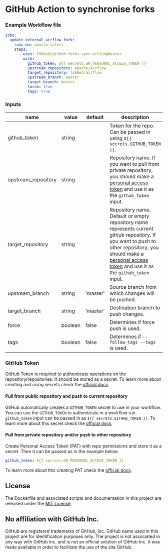 # GitHub Action to synchronise forks

### Example Workflow file

```yaml
jobs:
  update_external_airflow_fork:
    runs-on: ubuntu-latest
    steps:
      - uses: TobKed/github-forks-sync-action@master
        with:
          github_token: ${{ secrets.GH_PERSONAL_ACCESS_TOKEN }}
          upstream_repository: apache/airflow
          target_repository: TobKed/airflow
          upstream_branch: master
          target_branch: master
          force: true
          tags: true
```

### Inputs

| name | value | default | description                                                                                                                                                                                                                                            |
| ---- | ----- | ------- |--------------------------------------------------------------------------------------------------------------------------------------------------------------------------------------------------------------------------------------------------------|
| github_token | string | | Token for the repo. Can be passed in using `${{ secrets.GITHUB_TOKEN }}`.                                                                                                                                                                              |
| upstream_repository | string | | Repository name. If you want to pull from private repository, you should make a [personal access token](https://github.com/settings/tokens) and use it as the `github_token` input.                                                                    |
| target_repository | string | | Repository name. Default or empty repository name represents current github repository. If you want to push to other repository, you should make a [personal access token](https://github.com/settings/tokens) and use it as the `github_token` input. |
| upstream_branch | string | 'master' | Source branch from which changes will be pushed.                                                                                                                                                                                                       |
| target_branch | string | 'master' | Destination branch to push changes.                                                                                                                                                                                                                    |
| force | boolean | false | Determines if force push is used.                                                                                                                                                                                                                      |
| tags | boolean | false | Determines if `--follow-tags --tags` is used.                                                                                                                                                                                                          |

### GitHub Token

GitHub Token is required to authenticate operations on the repository/repositories.
It should be stored as a secret.
To learn more about creating and using secrets check the [official docs](https://docs.github.com/en/actions/configuring-and-managing-workflows/creating-and-storing-encrypted-secrets).

#### Pull from public repository and push to current repository

GitHub automatically creates a `GITHUB_TOKEN` secret to use in your workflow.
You can use the `GITHUB_TOKEN` to authenticate in a workflow run.
`github_token` input can be passed in as `${{ secrets.GITHUB_TOKEN }}`.
To learn more about this secret check the [official docs](https://docs.github.com/en/actions/configuring-and-managing-workflows/authenticating-with-the-github_token).

#### Pull from private repository and/or push to other repository

Create Personal Access Token (PAT) with repo permissions and store it as a secret.
Then it can be passed as in the example below:

```yaml
github_token: ${{ secrets.GH_PERSONAL_ACCESS_TOKEN }}
```

To learn more about this creating PAT check the [official docs](https://docs.github.com/en/github/authenticating-to-github/creating-a-personal-access-token).


## License

The Dockerfile and associated scripts and documentation in this project are released under the [MIT License](LICENSE).

## No affiliation with GitHub Inc.

GitHub are registered trademarks of GitHub, Inc. GitHub name used in this project are for identification purposes only. The project is not associated in any way with GitHub Inc. and is not an official solution of GitHub Inc. It was made available in order to facilitate the use of the site GitHub.
